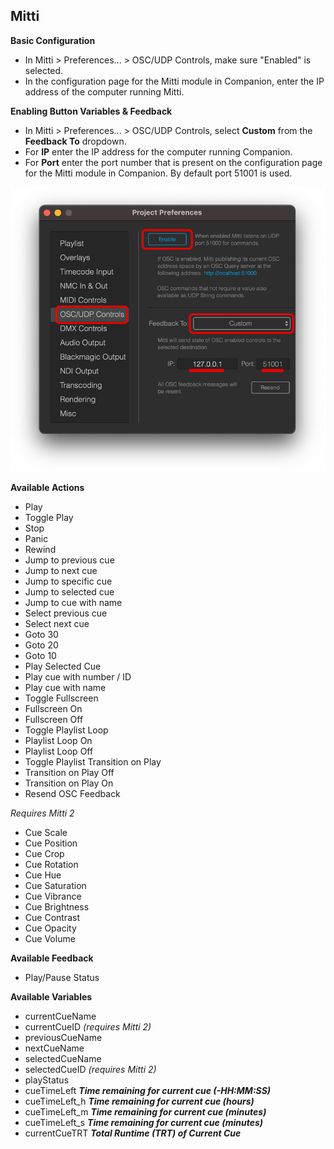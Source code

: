 ## Mitti

**Basic Configuration**

- In Mitti > Preferences... > OSC/UDP Controls, make sure "Enabled" is selected.
- In the configuration page for the Mitti module in Companion, enter the IP address of the computer running Mitti.

**Enabling Button Variables & Feedback**

- In Mitti > Preferences... > OSC/UDP Controls, select **Custom** from the **Feedback To** dropdown.
- For **IP** enter the IP address for the computer running Companion.
- For **Port** enter the port number that is present on the configuration page for the Mitti module in Companion. By default port 51001 is used.

![Mitti](images/mitti.png?raw=true 'Mitti')

**Available Actions**

- Play
- Toggle Play
- Stop
- Panic
- Rewind
- Jump to previous cue
- Jump to next cue
- Jump to specific cue
- Jump to selected cue
- Jump to cue with name
- Select previous cue
- Select next cue
- Goto 30
- Goto 20
- Goto 10
- Play Selected Cue
- Play cue with number / ID
- Play cue with name
- Toggle Fullscreen
- Fullscreen On
- Fullscreen Off
- Toggle Playlist Loop
- Playlist Loop On
- Playlist Loop Off
- Toggle Playlist Transition on Play
- Transition on Play Off
- Transition on Play On
- Resend OSC Feedback

*Requires Mitti 2*
- Cue Scale
- Cue Position
- Cue Crop
- Cue Rotation
- Cue Hue
- Cue Saturation
- Cue Vibrance
- Cue Brightness
- Cue Contrast
- Cue Opacity
- Cue Volume

**Available Feedback**

- Play/Pause Status

**Available Variables**

- currentCueName
- currentCueID *(requires Mitti 2)*
- previousCueName
- nextCueName
- selectedCueName
- selectedCueID *(requires Mitti 2)*
- playStatus
- cueTimeLeft **_Time remaining for current cue (-HH:MM:SS)_**
- cueTimeLeft_h **_Time remaining for current cue (hours)_**
- cueTimeLeft_m **_Time remaining for current cue (minutes)_**
- cueTimeLeft_s **_Time remaining for current cue (minutes)_**
- currentCueTRT **_Total Runtime (TRT) of Current Cue_**
